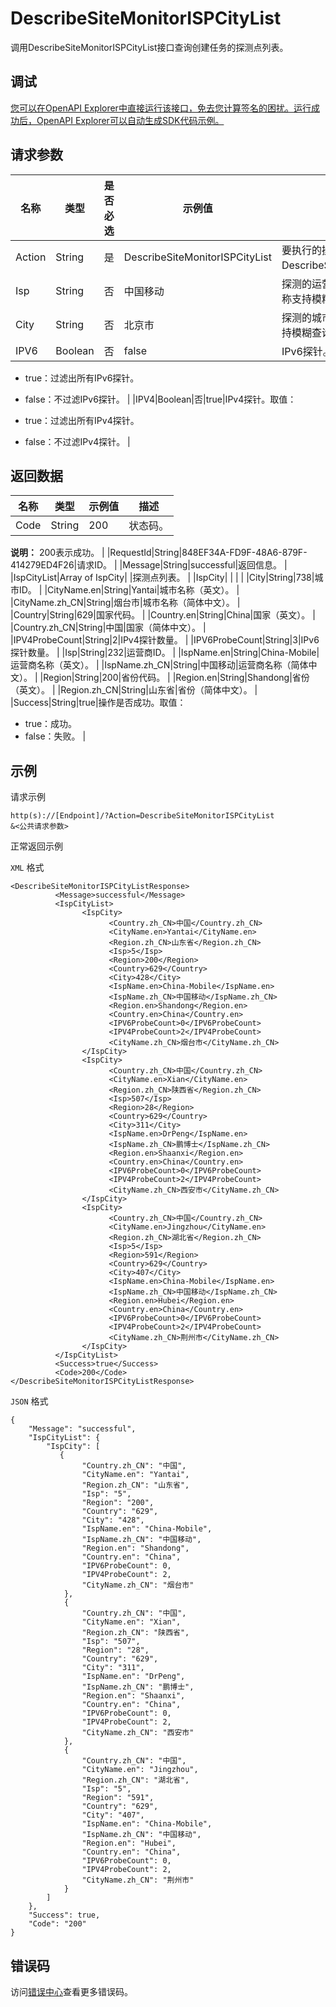 # DescribeSiteMonitorISPCityList

调用DescribeSiteMonitorISPCityList接口查询创建任务的探测点列表。

## 调试

[您可以在OpenAPI Explorer中直接运行该接口，免去您计算签名的困扰。运行成功后，OpenAPI Explorer可以自动生成SDK代码示例。](https://api.aliyun.com/#product=Cms&api=DescribeSiteMonitorISPCityList&type=RPC&version=2019-01-01)

## 请求参数

|名称|类型|是否必选|示例值|描述|
|--|--|----|---|--|
|Action|String|是|DescribeSiteMonitorISPCityList|要执行的操作，取值：DescribeSiteMonitorISPCityList。 |
|Isp|String|否|中国移动|探测的运营商名称或ID。运营商名称支持模糊查询。 |
|City|String|否|北京市|探测的城市名称或ID。城市名称支持模糊查询。 |
|IPV6|Boolean|否|false|IPv6探针。取值：

 -   true：过滤出所有IPv6探针。
-   false：不过滤IPv6探针。 |
|IPV4|Boolean|否|true|IPv4探针。取值：

 -   true：过滤出所有IPv4探针。
-   false：不过滤IPv4探针。 |

## 返回数据

|名称|类型|示例值|描述|
|--|--|---|--|
|Code|String|200|状态码。

 **说明：** 200表示成功。 |
|RequestId|String|848EF34A-FD9F-48A6-879F-414279ED4F26|请求ID。 |
|Message|String|successful|返回信息。 |
|IspCityList|Array of IspCity| |探测点列表。 |
|IspCity| | | |
|City|String|738|城市ID。 |
|CityName.en|String|Yantai|城市名称（英文）。 |
|CityName.zh\_CN|String|烟台市|城市名称（简体中文）。 |
|Country|String|629|国家代码。 |
|Country.en|String|China|国家（英文）。 |
|Country.zh\_CN|String|中国|国家（简体中文）。 |
|IPV4ProbeCount|String|2|IPv4探针数量。 |
|IPV6ProbeCount|String|3|IPv6探针数量。 |
|Isp|String|232|运营商ID。 |
|IspName.en|String|China-Mobile|运营商名称（英文）。 |
|IspName.zh\_CN|String|中国移动|运营商名称（简体中文）。 |
|Region|String|200|省份代码。 |
|Region.en|String|Shandong|省份（英文）。 |
|Region.zh\_CN|String|山东省|省份（简体中文）。 |
|Success|String|true|操作是否成功。取值：

 -   true：成功。
-   false：失败。 |

## 示例

请求示例

```
http(s)://[Endpoint]/?Action=DescribeSiteMonitorISPCityList
&<公共请求参数>
```

正常返回示例

`XML` 格式

```
<DescribeSiteMonitorISPCityListResponse>
		  <Message>successful</Message>
		  <IspCityList>
			    <IspCity>
				      <Country.zh_CN>中国</Country.zh_CN>
				      <CityName.en>Yantai</CityName.en>
				      <Region.zh_CN>山东省</Region.zh_CN>
				      <Isp>5</Isp>
				      <Region>200</Region>
				      <Country>629</Country>
				      <City>428</City>
				      <IspName.en>China-Mobile</IspName.en>
				      <IspName.zh_CN>中国移动</IspName.zh_CN>
				      <Region.en>Shandong</Region.en>
				      <Country.en>China</Country.en>
				      <IPV6ProbeCount>0</IPV6ProbeCount>
				      <IPV4ProbeCount>2</IPV4ProbeCount>
				      <CityName.zh_CN>烟台市</CityName.zh_CN>
			    </IspCity>
			    <IspCity>
				      <Country.zh_CN>中国</Country.zh_CN>
				      <CityName.en>Xian</CityName.en>
				      <Region.zh_CN>陕西省</Region.zh_CN>
				      <Isp>507</Isp>
				      <Region>28</Region>
				      <Country>629</Country>
				      <City>311</City>
				      <IspName.en>DrPeng</IspName.en>
				      <IspName.zh_CN>鹏博士</IspName.zh_CN>
				      <Region.en>Shaanxi</Region.en>
				      <Country.en>China</Country.en>
				      <IPV6ProbeCount>0</IPV6ProbeCount>
				      <IPV4ProbeCount>2</IPV4ProbeCount>
				      <CityName.zh_CN>西安市</CityName.zh_CN>
			    </IspCity>
			    <IspCity>
				      <Country.zh_CN>中国</Country.zh_CN>
				      <CityName.en>Jingzhou</CityName.en>
				      <Region.zh_CN>湖北省</Region.zh_CN>
				      <Isp>5</Isp>
				      <Region>591</Region>
				      <Country>629</Country>
				      <City>407</City>
				      <IspName.en>China-Mobile</IspName.en>
				      <IspName.zh_CN>中国移动</IspName.zh_CN>
				      <Region.en>Hubei</Region.en>
				      <Country.en>China</Country.en>
				      <IPV6ProbeCount>0</IPV6ProbeCount>
				      <IPV4ProbeCount>2</IPV4ProbeCount>
				      <CityName.zh_CN>荆州市</CityName.zh_CN>
			    </IspCity>
		  </IspCityList>
		  <Success>true</Success>
		  <Code>200</Code>
</DescribeSiteMonitorISPCityListResponse>
```

`JSON` 格式

```
{
    "Message": "successful",
    "IspCityList": {
        "IspCity": [
           {
				"Country.zh_CN": "中国",
				"CityName.en": "Yantai",
				"Region.zh_CN": "山东省",
				"Isp": "5",
				"Region": "200",
				"Country": "629",
				"City": "428",
				"IspName.en": "China-Mobile",
				"IspName.zh_CN": "中国移动",
				"Region.en": "Shandong",
				"Country.en": "China",
				"IPV6ProbeCount": 0,
				"IPV4ProbeCount": 2,
				"CityName.zh_CN": "烟台市"
			},
			{
				"Country.zh_CN": "中国",
				"CityName.en": "Xian",
				"Region.zh_CN": "陕西省",
				"Isp": "507",
				"Region": "28",
				"Country": "629",
				"City": "311",
				"IspName.en": "DrPeng",
				"IspName.zh_CN": "鹏博士",
				"Region.en": "Shaanxi",
				"Country.en": "China",
				"IPV6ProbeCount": 0,
				"IPV4ProbeCount": 2,
				"CityName.zh_CN": "西安市"
			},
			{
				"Country.zh_CN": "中国",
				"CityName.en": "Jingzhou",
				"Region.zh_CN": "湖北省",
				"Isp": "5",
				"Region": "591",
				"Country": "629",
				"City": "407",
				"IspName.en": "China-Mobile",
				"IspName.zh_CN": "中国移动",
				"Region.en": "Hubei",
				"Country.en": "China",
				"IPV6ProbeCount": 0,
				"IPV4ProbeCount": 2,
				"CityName.zh_CN": "荆州市"
			}
        ]
    },
    "Success": true,
    "Code": "200"
}
```

## 错误码

访问[错误中心](https://error-center.alibabacloud.com/status/product/Cms)查看更多错误码。

